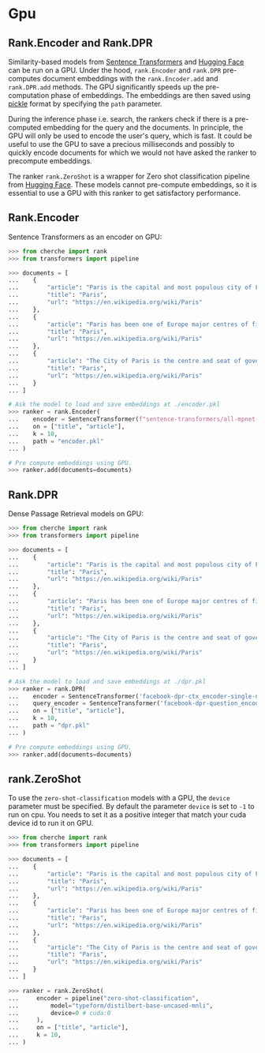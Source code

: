 # Gpu

## Rank.Encoder and Rank.DPR

Similarity-based models from [Sentence Transformers](https://www.sbert.net/docs/pretrained_models.html) and [Hugging Face](https://huggingface.co/models?pipeline_tag=zero-shot-classification) can be run on a GPU. Under the hood, `rank.Encoder` and `rank.DPR` pre-computes document embeddings with the `rank.Encoder.add` and `rank.DPR.add` methods. The GPU significantly speeds up the pre-computation phase of embeddings. The embeddings are then saved using [pickle](https://docs.python.org/3/library/pickle.html) format by specifying the `path` parameter.

During the inference phase i.e. search, the rankers check if there is a pre-computed embedding for the query and the documents. In principle, the GPU will only be used to encode the user's query, which is fast. It could be useful to use the GPU to save a precious milliseconds and possibly to quickly encode documents for which we would not have asked the ranker to precompute embeddings.

The ranker `rank.ZeroShot` is a wrapper for Zero shot classification pipeline from [Hugging Face](https://huggingface.co/models?pipeline_tag=zero-shot-classification). These models cannot pre-compute embeddings, so it is essential to use a GPU with this ranker to get satisfactory performance.

## Rank.Encoder

Sentence Transformers as an encoder on GPU:

```python
>>> from cherche import rank
>>> from transformers import pipeline

>>> documents = [
...    {
...        "article": "Paris is the capital and most populous city of France",
...        "title": "Paris",
...        "url": "https://en.wikipedia.org/wiki/Paris"
...    },
...    {
...        "article": "Paris has been one of Europe major centres of finance, diplomacy , commerce , fashion , gastronomy , science , and arts.",
...        "title": "Paris",
...        "url": "https://en.wikipedia.org/wiki/Paris"
...    },
...    {
...        "article": "The City of Paris is the centre and seat of government of the region and province of Île-de-France .",
...        "title": "Paris",
...        "url": "https://en.wikipedia.org/wiki/Paris"
...    }
... ]

# Ask the model to load and save embeddings at ./encoder.pkl
>>> ranker = rank.Encoder(
...    encoder = SentenceTransformer(f"sentence-transformers/all-mpnet-base-v2", device='cuda').encode,
...    on = ["title", "article"],
...    k = 10,
...    path = "encoder.pkl"
... )

# Pre compute embeddings using GPU.
>>> ranker.add(documents=documents)
```

## Rank.DPR

Dense Passage Retrieval models on GPU:

```python
>>> from cherche import rank
>>> from transformers import pipeline

>>> documents = [
...    {
...        "article": "Paris is the capital and most populous city of France",
...        "title": "Paris",
...        "url": "https://en.wikipedia.org/wiki/Paris"
...    },
...    {
...        "article": "Paris has been one of Europe major centres of finance, diplomacy , commerce , fashion , gastronomy , science , and arts.",
...        "title": "Paris",
...        "url": "https://en.wikipedia.org/wiki/Paris"
...    },
...    {
...        "article": "The City of Paris is the centre and seat of government of the region and province of Île-de-France .",
...        "title": "Paris",
...        "url": "https://en.wikipedia.org/wiki/Paris"
...    }
... ]

# Ask the model to load and save embeddings at ./dpr.pkl
>>> ranker = rank.DPR(
...    encoder = SentenceTransformer('facebook-dpr-ctx_encoder-single-nq-base', device="cuda").encode,
...    query_encoder = SentenceTransformer('facebook-dpr-question_encoder-single-nq-base', devica="cuda").encode,
...    on = ["title", "article"],
...    k = 10,
...    path = "dpr.pkl"
... )

# Pre compute embeddings using GPU.
>>> ranker.add(documents=documents)
```

## rank.ZeroShot

To use the `zero-shot-classification` models with a GPU, the `device` parameter must be specified. By default the parameter `device` is set to `-1` to run on cpu. You needs to set it as a positive integer that match your cuda device id to run it on GPU.

```python
>>> from cherche import rank
>>> from transformers import pipeline

>>> documents = [
...    {
...        "article": "Paris is the capital and most populous city of France",
...        "title": "Paris",
...        "url": "https://en.wikipedia.org/wiki/Paris"
...    },
...    {
...        "article": "Paris has been one of Europe major centres of finance, diplomacy , commerce , fashion , gastronomy , science , and arts.",
...        "title": "Paris",
...        "url": "https://en.wikipedia.org/wiki/Paris"
...    },
...    {
...        "article": "The City of Paris is the centre and seat of government of the region and province of Île-de-France .",
...        "title": "Paris",
...        "url": "https://en.wikipedia.org/wiki/Paris"
...    }
... ]

>>> ranker = rank.ZeroShot(
...     encoder = pipeline("zero-shot-classification", 
...         model="typeform/distilbert-base-uncased-mnli", 
...         device=0 # cuda:0
...     ), 
...     on = ["title", "article"],
...     k = 10,
... )
```
